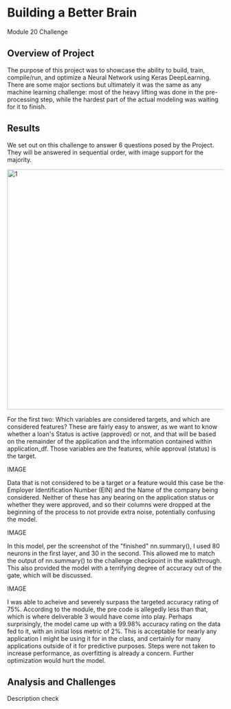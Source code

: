 # Building a Better Brain 
Module 20 Challenge

## Overview of Project
The purpose of this project was to showcase the ability to build, train, compile/run, and optimize a Neural Network using Keras DeepLearning. There are some major sections but ultimately it was the same as any machine learning challenge: most of the heavy lifting was done in the pre-processing step, while the hardest part of the actual modeling was waiting for it to finish.

## Results

We set out on this challenge to answer 6 questions posed by the Project. They will be answered in sequential order, with image support for the majority.

<img width="558" alt="1" src="https://user-images.githubusercontent.com/116296092/227808609-c30ef18a-bab7-4b66-9484-06bc691612eb.png">

For the first two: Which variables are considered targets, and which are considered features? These are fairly easy to answer, as we want to know whether a loan's Status is active (approved) or not, and that will be based on the remainder of the application and the information contained within application_df. Those variables are the features, while approval (status) is the target.

IMAGE

Data that is not considered to be a target or a feature would this case be the Employer Identification Number (EIN) and the Name of the company being considered. Neither of these has any bearing on the application status or whether they were approved, and so their columns were dropped at the beginning of the process to not provide extra noise, potentially confusing the model.

IMAGE

In this model, per the screenshot of the "finished" nn.summary(), I used 80 neurons in the first layer, and 30 in the second. This allowed me to match the output of nn.summary() to the challenge checkpoint in the walkthrough. This also provided the model with a terrifying degree of accuracy out of the gate, which will be discussed.

IMAGE

I was able to acheive and severely surpass the targeted accuracy rating of 75%. According to the module, the pre code is allegedly less than that, which is where deliverable 3 would have come into play. Perhaps surprisingly, the model came up with a 99.98% accuracy rating on the data fed to it, with an initial loss metric of 2%. This is acceptable for nearly any application I might be using it for in the class, and certainly for many applications outside of it for predictive purposes. Steps were not taken to increase performance, as overfitting is already a concern. Further optimization would hurt the model.

## Analysis and Challenges
Description check
